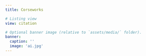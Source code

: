 ```yaml
---
title: Corseworks

# Listing view
view: citation

# Optional banner image (relative to `assets/media/` folder).
banner:
  caption: ''
  image: 'ai.jpg'
---
```

